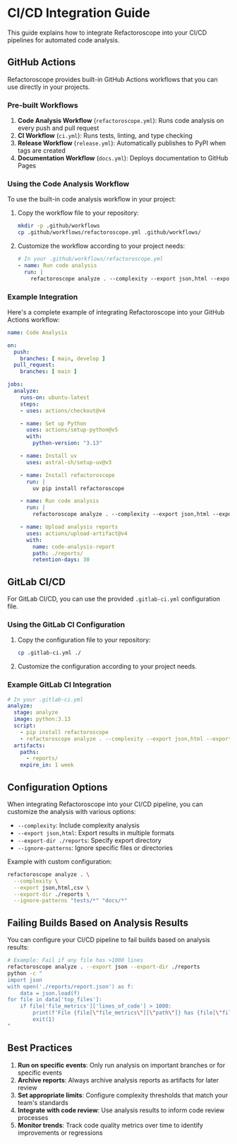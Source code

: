# CI/CD Integration Guide

This guide explains how to integrate Refactoroscope into your CI/CD pipelines for automated code analysis.

## GitHub Actions

Refactoroscope provides built-in GitHub Actions workflows that you can use directly in your projects.

### Pre-built Workflows

1. **Code Analysis Workflow** (`refactoroscope.yml`): Runs code analysis on every push and pull request
2. **CI Workflow** (`ci.yml`): Runs tests, linting, and type checking
3. **Release Workflow** (`release.yml`): Automatically publishes to PyPI when tags are created
4. **Documentation Workflow** (`docs.yml`): Deploys documentation to GitHub Pages

### Using the Code Analysis Workflow

To use the built-in code analysis workflow in your project:

1. Copy the workflow file to your repository:
   ```bash
   mkdir -p .github/workflows
   cp .github/workflows/refactoroscope.yml .github/workflows/
   ```

2. Customize the workflow according to your project needs:
   ```yaml
   # In your .github/workflows/refactoroscope.yml
   - name: Run code analysis
     run: |
       refactoroscope analyze . --complexity --export json,html --export-dir ./reports
   ```

### Example Integration

Here's a complete example of integrating Refactoroscope into your GitHub Actions workflow:

```yaml
name: Code Analysis

on:
  push:
    branches: [ main, develop ]
  pull_request:
    branches: [ main ]

jobs:
  analyze:
    runs-on: ubuntu-latest
    steps:
    - uses: actions/checkout@v4

    - name: Set up Python
      uses: actions/setup-python@v5
      with:
        python-version: "3.13"

    - name: Install uv
      uses: astral-sh/setup-uv@v3

    - name: Install refactoroscope
      run: |
        uv pip install refactoroscope

    - name: Run code analysis
      run: |
        refactoroscope analyze . --complexity --export json,html --export-dir ./reports

    - name: Upload analysis reports
      uses: actions/upload-artifact@v4
      with:
        name: code-analysis-report
        path: ./reports/
        retention-days: 30
```

## GitLab CI/CD

For GitLab CI/CD, you can use the provided `.gitlab-ci.yml` configuration file.

### Using the GitLab CI Configuration

1. Copy the configuration file to your repository:
   ```bash
   cp .gitlab-ci.yml ./
   ```

2. Customize the configuration according to your project needs.

### Example GitLab CI Integration

```yaml
# In your .gitlab-ci.yml
analyze:
  stage: analyze
  image: python:3.13
  script:
    - pip install refactoroscope
    - refactoroscope analyze . --complexity --export json,html --export-dir ./reports
  artifacts:
    paths:
      - reports/
    expire_in: 1 week
```

## Configuration Options

When integrating Refactoroscope into your CI/CD pipeline, you can customize the analysis with various options:

- `--complexity`: Include complexity analysis
- `--export json,html`: Export results in multiple formats
- `--export-dir ./reports`: Specify export directory
- `--ignore-patterns`: Ignore specific files or directories

Example with custom configuration:
```bash
refactoroscope analyze . \
  --complexity \
  --export json,html,csv \
  --export-dir ./reports \
  --ignore-patterns "tests/*" "docs/*"
```

## Failing Builds Based on Analysis Results

You can configure your CI/CD pipeline to fail builds based on analysis results:

```bash
# Example: Fail if any file has >1000 lines
refactoroscope analyze . --export json --export-dir ./reports
python -c "
import json
with open('./reports/report.json') as f:
    data = json.load(f)
for file in data['top_files']:
    if file['file_metrics']['lines_of_code'] > 1000:
        print(f'File {file[\"file_metrics\"][\"path\"]} has {file[\"file_metrics\"][\"lines_of_code\"]} lines, exceeding limit')
        exit(1)
"
```

## Best Practices

1. **Run on specific events**: Only run analysis on important branches or for specific events
2. **Archive reports**: Always archive analysis reports as artifacts for later review
3. **Set appropriate limits**: Configure complexity thresholds that match your team's standards
4. **Integrate with code review**: Use analysis results to inform code review processes
5. **Monitor trends**: Track code quality metrics over time to identify improvements or regressions